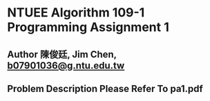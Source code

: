 # NTUEE Algorithm 109-1 Programming Assignment 1
## Author 陳俊廷, Jim Chen, b07901036@g.ntu.edu.tw 
## Problem Description Please Refer To pa1.pdf
